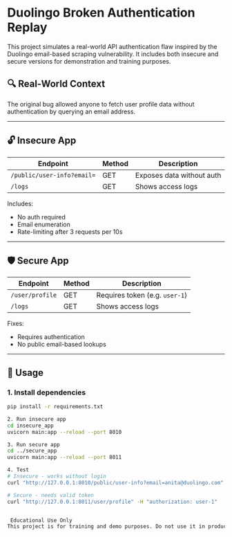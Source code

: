 # Duolingo Broken Authentication Replay

This project simulates a real-world API authentication flaw inspired by the Duolingo email-based scraping vulnerability. It includes both insecure and secure versions for demonstration and training purposes.

## 🔍 Real-World Context

The original bug allowed anyone to fetch user profile data without authentication by querying an email address.

---

## 🔓 Insecure App

| Endpoint                        | Method | Description                      |
|---------------------------------|--------|----------------------------------|
| `/public/user-info?email=`      | GET    | Exposes data without auth        |
| `/logs`                         | GET    | Shows access logs                |

Includes:
- No auth required
- Email enumeration
- Rate-limiting after 3 requests per 10s

---

## 🛡️ Secure App

| Endpoint           | Method | Description                           |
|--------------------|--------|---------------------------------------|
| `/user/profile`    | GET    | Requires token (e.g. `user-1`)        |
| `/logs`            | GET    | Shows access logs                     |

Fixes:
- Requires authentication
- No public email-based lookups

---

## 🚀 Usage

### 1. Install dependencies
```bash
pip install -r requirements.txt

2. Run insecure app
cd insecure_app
uvicorn main:app --reload --port 8010

3. Run secure app
cd ../secure_app
uvicorn main:app --reload --port 8011

4. Test
# Insecure - works without login
curl "http://127.0.0.1:8010/public/user-info?email=anita@duolingo.com"

# Secure - needs valid token
curl "http://127.0.0.1:8011/user/profile" -H "authorization: user-1"


 Educational Use Only
This project is for training and demo purposes. Do not use it in production.
